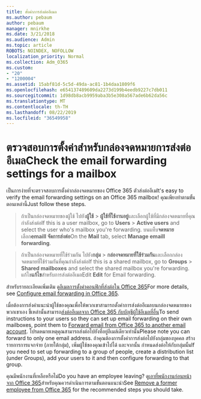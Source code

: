 ```yaml
---
title: ตั้งค่าการส่งต่ออีเมล
ms.author: pebaum
author: pebaum
manager: mnirkhe
ms.date: 3/21/2018
ms.audience: Admin
ms.topic: article
ROBOTS: NOINDEX, NOFOLLOW
localization_priority: Normal
ms.collection: Adm_O365
ms.custom:
- "20"
- "1200004"
ms.assetid: 15abf81d-5c5d-49da-ac81-1b4daa1809f6
ms.openlocfilehash: e654137489609da2273d199b4eedb9227c7db011
ms.sourcegitcommit: 1d98db8acb9959aba3b5e308a567ade6b62da56c
ms.translationtype: MT
ms.contentlocale: th-TH
ms.lasthandoff: 08/22/2019
ms.locfileid: "36549958"
---
```

# <a name="check-the-email-forwarding-settings-for-a-mailbox"></a><span data-ttu-id="bb296-102">ตรวจสอบการตั้งค่าสำหรับกล่องจดหมายการส่งต่ออีเมล</span><span class="sxs-lookup"><span data-stu-id="bb296-102">Check the email forwarding settings for a mailbox</span></span>

<span data-ttu-id="bb296-103">เป็นการง่ายที่จะตรวจสอบการตั้งค่ากล่องจดหมายของ Office 365 ตัวส่งต่ออีเม</span><span class="sxs-lookup"><span data-stu-id="bb296-103">It's easy to verify the email forwarding settings on an Office 365 mailbox!</span></span> <span data-ttu-id="bb296-104">คุณเพียงทำตามขั้นตอนเหล่านี้</span><span class="sxs-lookup"><span data-stu-id="bb296-104">Just follow these steps.</span></span>
  
> <span data-ttu-id="bb296-105">ถ้าเป็นกล่องจดหมายของผู้ใช้ ไปยัง**ผู้ใช้** \> **ผู้ใช้ที่ใช้งานอยู่**และเลือกผู้ใช้ที่มีกล่องจดหมายที่คุณกำลังส่งต่อ</span><span class="sxs-lookup"><span data-stu-id="bb296-105">If this is a user mailbox, go to **Users** \> **Active users** and select the user who's mailbox you're forwarding.</span></span> <span data-ttu-id="bb296-106">บนแท็บ**จดหมาย**เลือก**emaill จัดการส่งต่อ**</span><span class="sxs-lookup"><span data-stu-id="bb296-106">On the **Mail** tab, select **Manage emaill forwarding**.</span></span>
    
> <span data-ttu-id="bb296-107">ถ้าเป็นกล่องจดหมายที่ใช้ร่วมกัน ไปยัง**กลุ่ม** \> **กล่องจดหมายที่ใช้ร่วมกัน**และเลือกกล่องจดหมายที่ใช้ร่วมกันที่คุณกำลังส่งต่อ</span><span class="sxs-lookup"><span data-stu-id="bb296-107">If this is a shared mailbox, go to **Groups** \> **Shared mailboxes** and select the shared mailbox you're forwarding.</span></span> <span data-ttu-id="bb296-108">แก้ไข**แก้ไข**สำหรับการส่งต่ออีเมล</span><span class="sxs-lookup"><span data-stu-id="bb296-108">Edit **Edit** for Email forwarding.</span></span>

<span data-ttu-id="bb296-109">สำหรับรายละเอียดเพิ่มเติม ดู[อีเมลการตั้งค่าคอนฟิกที่ส่งต่อใน Office 365](https://support.office.com/article/Configure-email-forwarding-in-Office-365-ab5eb117-0f22-4fa7-a662-3a6bdb0add74)</span><span class="sxs-lookup"><span data-stu-id="bb296-109">For more details, see [Configure email forwarding in Office 365](https://support.office.com/article/Configure-email-forwarding-in-Office-365-ab5eb117-0f22-4fa7-a662-3a6bdb0add74).</span></span>
  
<span data-ttu-id="bb296-110">เมื่อต้องการส่งคำแนะนำผู้ใช้ของคุณเพื่อให้พวกเขาสามารถตั้งค่าการส่งต่ออีเมลบนกล่องจดหมายของพวกเขาเอง ชี้เหล่านั้นสามารถ[ส่งต่ออีเมลจาก Office 365 กับบัญชีผู้ใช้อีเมลที่อื่น](https://support.office.com/article/Forward-email-from-Office-365-to-another-email-account-1ed4ee1e-74f8-4f53-a174-86b748ff6a0e)</span><span class="sxs-lookup"><span data-stu-id="bb296-110">To send instructions to your users so they can set up email forwarding on their own mailboxes, point them to [Forward email from Office 365 to another email account](https://support.office.com/article/Forward-email-from-Office-365-to-another-email-account-1ed4ee1e-74f8-4f53-a174-86b748ff6a0e).</span></span> <span data-ttu-id="bb296-111">โปรดหมายเหตุคุณสามารถส่งต่อไปยังที่อยู่อีเมล์เดียวเท่านั้น</span><span class="sxs-lookup"><span data-stu-id="bb296-111">Please note you can forward to only one email address.</span></span> <span data-ttu-id="bb296-112">ถ้าคุณต้องการตั้งค่าการส่งต่อไปยังกลุ่มของบุคคล สร้างรายการการแจกจ่าย (ภายใต้กลุ่ม), เพิ่มผู้ใช้ของคุณเข้าไปได้ และจากนั้น กำหนดส่งต่อให้กับกลุ่มนั้น</span><span class="sxs-lookup"><span data-stu-id="bb296-112">If you need to set up forwarding to a group of people, create a distribution list (under Groups), add your users to it and then configure forwarding to that group.</span></span>
  
<span data-ttu-id="bb296-113">คุณมีพนักงานที่เหลือหรือไม่</span><span class="sxs-lookup"><span data-stu-id="bb296-113">Do you have an employee leaving?</span></span> <span data-ttu-id="bb296-114">ดู[เอาที่พนักงานก่อนหน้าจาก Office 365](https://support.office.com/article/Remove-a-former-employee-from-Office-365-44d96212-4d90-4027-9aa9-a95eddb367d1.aspx)สำหรับคุณควรดำเนินการตามขั้นตอนแนะนำ</span><span class="sxs-lookup"><span data-stu-id="bb296-114">See [Remove a former employee from Office 365](https://support.office.com/article/Remove-a-former-employee-from-Office-365-44d96212-4d90-4027-9aa9-a95eddb367d1.aspx) for the recommended steps you should take.</span></span>
  